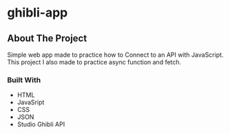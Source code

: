 # ghibli-app




 ## About The Project



Simple web app made to practice how to Connect to an API with JavaScript. This project I also made to practice async function and fetch.


### Built With



* HTML
* JavaSript
* CSS
* JSON
* Studio Ghibli API
